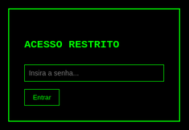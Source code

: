 <!DOCTYPE html>
<html lang="en">
<head>
  <meta charset="UTF-8">
  <title>H4CK3R M0D3</title>
  <style>
    html, body {
      margin: 0;
      padding: 0;
      background: black;
      color: #00ff00;
      font-family: 'Courier New', monospace;
      overflow: hidden;
    }

    canvas {
      position: fixed;
      top: 0;
      left: 0;
      z-index: 0;
    }

    .login-screen, .terminal-screen {
      position: absolute;
      top: 50%;
      left: 50%;
      transform: translate(-50%, -50%);
      z-index: 1;
      background: rgba(0, 0, 0, 0.8);
      padding: 30px;
      border: 2px solid #00ff00;
      display: none;
    }

    .login-screen {
      display: block;
    }

    input {
      background: black;
      color: #00ff00;
      border: 1px solid #00ff00;
      padding: 8px;
      width: 100%;
      margin-top: 10px;
      font-size: 1em;
    }

    button {
      margin-top: 15px;
      background: black;
      color: #00ff00;
      border: 1px solid #00ff00;
      padding: 8px 16px;
      cursor: pointer;
    }

    .terminal {
      white-space: pre-wrap;
      font-size: 1.1em;
    }

    .cursor {
      display: inline-block;
      width: 10px;
      height: 20px;
      background: #00ff00;
      animation: blink 1s step-start infinite;
      margin-left: 5px;
    }

    @keyframes blink {
      50% {
        opacity: 0;
      }
    }
  </style>
</head>
<body>
  <canvas id="matrixCanvas"></canvas>

  <div class="login-screen" id="loginScreen">
    <h2>ACESSO RESTRITO</h2>
    <input type="password" id="passwordInput" placeholder="Insira a senha...">
    <button onclick="checkPassword()">Entrar</button>
  </div>

  <div class="terminal-screen" id="terminalScreen">
    <div class="terminal" id="terminal">
      Inicializando conexão...
    </div>
    <div class="cursor"></div>
  </div>

  <audio id="typingSound" src="https://cdn.pixabay.com/download/audio/2022/03/15/audio_dbb5d5e648.mp3?filename=keyboard-typing-7-182429.mp3" preload="auto"></audio>

  <script>
    // Matrix Rain
    const canvas = document.getElementById("matrixCanvas");
    const ctx = canvas.getContext("2d");

    canvas.height = window.innerHeight;
    canvas.width = window.innerWidth;

    const letters = "ABCDEFGHIJKLMNOPQRSTUVWXYZ0123456789";
    const fontSize = 16;
    const columns = canvas.width / fontSize;

    const drops = Array.from({length: columns}).fill(1);

    function drawMatrix() {
      ctx.fillStyle = "rgba(0, 0, 0, 0.05)";
      ctx.fillRect(0, 0, canvas.width, canvas.height);

      ctx.fillStyle = "#0F0";
      ctx.font = fontSize + "px Courier New";

      for (let i = 0; i < drops.length; i++) {
        const text = letters[Math.floor(Math.random() * letters.length)];
        ctx.fillText(text, i * fontSize, drops[i] * fontSize);

        if (drops[i] * fontSize > canvas.height && Math.random() > 0.975) {
          drops[i] = 0;
        }

        drops[i]++;
      }
    }

    setInterval(drawMatrix, 33);

    // Login & Terminal
    const terminalScreen = document.getElementById('terminalScreen');
    const loginScreen = document.getElementById('loginScreen');
    const terminal = document.getElementById('terminal');
    const typingSound = document.getElementById('typingSound');

    const terminalLines = [
      'Acessando base de dados...',
      'Decodificando arquivos secretos...',
      'Bypass de firewall...',
      'Conexão segura estabelecida.',
      'Bem-vindo, agente 404.',
    ];

    let lineIndex = 0;

    function checkPassword() {
      const input = document.getElementById('passwordInput').value;

      if (input === "1234") { // você pode mudar essa senha
        loginScreen.style.display = "none";
        terminalScreen.style.display = "block";
        setTimeout(typeLines, 1000);
      } else {
        alert("Senha incorreta. Tente novamente.");
      }
    }

    function typeLines() {
      if (lineIndex < terminalLines.length) {
        terminal.innerHTML += '\n' + terminalLines[lineIndex];
        typingSound.play();
        lineIndex++;
        setTimeout(typeLines, 1500);
      }
    }
  </script>
</body>
</html>
